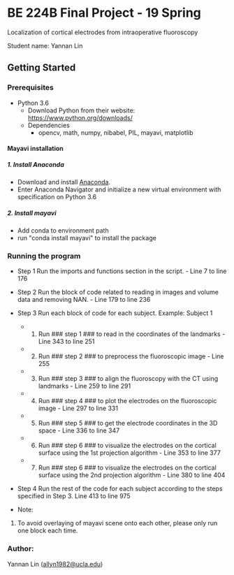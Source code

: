 # BE 224B Final Project - 19 Spring

Localization of cortical electrodes from intraoperative fluoroscopy

Student name: Yannan Lin

## Getting Started

### Prerequisites

- Python 3.6
    - Download Python from their website: https://www.python.org/downloads/
    - Dependencies
        - opencv, math, numpy, nibabel, PIL, mayavi, matplotlib
        
#### Mayavi installation 

##### 1. Install Anaconda
- Download and install [Anaconda](https://www.anaconda.com/download/). 
- Enter Anaconda Navigator and initialize a new virtual environment with specification on Python 3.6
##### 2. Install mayavi
- Add conda to environment path 
- run "conda install mayavi" to install the package

### Running the program
- Step 1
Run the imports and functions section in the script. - Line 7 to line 176

- Step 2
Run the block of code related to reading in images and volume data and removing NAN.  - Line 179 to line 236

- Step 3 
Run each block of code for each subject.
Example: Subject 1
    - 1. Run ### step 1 ### to read in the coordinates of the landmarks - Line 343 to line 251
    - 2. Run ### step 2 ### to preprocess the fluoroscopic image - Line 255
    - 3. Run ### step 3 ### to align the fluoroscopy with the CT using landmarks - Line 259 to line 291
    - 4. Run ### step 4 ### to plot the electrodes on the fluoroscopic image - Line 297 to line 331
    - 5. Run ### step 5 ### to get the electrode coordinates in the 3D space - Line 336 to line 347
    - 6. Run ### step 6 ### to visualize the electrodes on the cortical surface using the 1st projection algorithm - Line 353 to line 377
    - 7. Run ### step 6 ### to visualize the electrodes on the cortical surface using the 2nd projection algorithm - Line 380 to line 404
         
- Step 4 
 Run the rest of the code for each subject according to the steps specified in Step 3.
 Line 413 to line 975
  
- Note:
1. To avoid overlaying of mayavi scene onto each other, please only run one block each time.

### Author:
Yannan Lin (allyn1982@ucla.edu)

